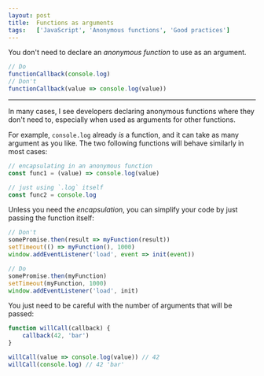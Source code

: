 ```yaml
---
layout: post
title:  Functions as arguments
tags:   ['JavaScript', 'Anonymous functions', 'Good practices']
---
```


You don't need to declare an *anonymous function* to use as an argument.
``` javascript
// Do
functionCallback(console.log)
// Don't
functionCallback(value => console.log(value))
```

<hr>

In many cases, I see developers declaring anonymous functions where they don't need to, especially when used as arguments for other functions. 

For example, `console.log` already *is* a function, and it can take as many argument as you like. The two following functions will behave similarly in most cases:
```javascript
// encapsulating in an anonymous function
const func1 = (value) => console.log(value)

// just using `.log` itself
const func2 = console.log
```

Unless you need the *encapsulation*, you can simplify your code by just passing the function itself:

```javascript
// Don't
somePromise.then(result => myFunction(result))
setTimeout(() => myFunction(), 1000)
window.addEventListener('load', event => init(event))

// Do
somePromise.then(myFunction)
setTimeout(myFunction, 1000)
window.addEventListener('load', init)
```

You just need to be careful with the number of arguments that will be passed:

```javascript
function willCall(callback) {
    callback(42, 'bar')
}

willCall(value => console.log(value)) // 42
willCall(console.log) // 42 'bar'
```